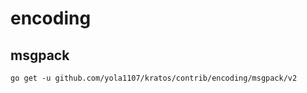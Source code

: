 # encoding

## msgpack

```shell
go get -u github.com/yola1107/kratos/contrib/encoding/msgpack/v2
```
